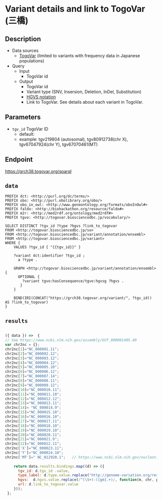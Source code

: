 # Variant details and link to TogoVar  (三橋)

## Description

- Data sources
    -  [TogoVar](https://togovar.org/?) (limited to variants with frequency data in Japanese populations)
- Query
    - Input
        - TogoVar id
    - Output
        -  TogoVar id
        -  Variant type (SNV, Insersion, Deletion, InDel, Substitution) 
        -  [HGVS notation](https://varnomen.hgvs.org/bg-material/simple/)
        -  Link to TogoVar. See details about each variant in TogoVar.

## Parameters

* `tgv_id` TogoVar ID
  * default: 
  * example: tgv219804 (autosomal), tgv80912738(chr X), tgv67047924(chr Y), tgv67070461(MT)

## Endpoint

https://grch38.togovar.org/sparql

## `data`

```sparql
PREFIX dct: <http://purl.org/dc/terms/>
PREFIX obo: <http://purl.obolibrary.org/obo/>
PREFIX obo_in_owl: <http://www.geneontology.org/formats/oboInOwl#>
PREFIX faldo: <http://biohackathon.org/resource/faldo#>
PREFIX m2r: <http://med2rdf.org/ontology/med2rdf#>
PREFIX tgvo: <http://togovar.biosciencedbc.jp/vocabulary/>

SELECT DISTINCT ?tgv_id ?type ?hgvs ?link_to_togovar
FROM <http://togovar.biosciencedbc.jp/so>
FROM <http://togovar.biosciencedbc.jp/variant/annotation/ensembl>
FROM <http://togovar.biosciencedbc.jp/variant>
WHERE {
    VALUES ?tgv_id { "{{tgv_id}}" }

    ?variant dct:identifier ?tgv_id ;
      a ?type .

    GRAPH <http://togovar.biosciencedbc.jp/variant/annotation/ensembl> {
      OPTIONAL {
        ?variant tgvo:hasConsequence/tgvo:hgvsg ?hgvs .
       }
    }
 
    BIND(IRI(CONCAT("https://grch38.togovar.org/variant/", ?tgv_id)) AS ?link_to_togovar)
}
```

## `results`
```javascript

({ data }) =>  {
// See https://www.ncbi.nlm.nih.gov/assembly/GCF_000001405.40
var chr2nc = {};
chr2nc[1]="NC_000001.11";
chr2nc[2]="NC_000002.12";
chr2nc[3]="NC_000003.12";
chr2nc[4]="NC_000004.12";
chr2nc[5]="NC_000005.10";
chr2nc[6]="NC_000006.12";
chr2nc[7]="NC_000007.14";
chr2nc[8]="NC_000008.11";
chr2nc[9]="NC_000009.12";
chr2nc[10]="NC_000010.11";
chr2nc[11]="NC_000011.10";
chr2nc[12]="NC_000012.12";
chr2nc[13]="NC_000013.11";
chr2nc[14]= "NC_000014.9";
chr2nc[15]="NC_000015.10";
chr2nc[16]="NC_000016.10";
chr2nc[17]="NC_000017.11";
chr2nc[18]="NC_000018.10";
chr2nc[19]="NC_000019.10";
chr2nc[20]="NC_000020.11";
chr2nc[21]="NC_000021.9";
chr2nc[22]="NC_000022.11";
chr2nc['X']="NC_000023.11";
chr2nc['Y']="NC_000024.10";
chr2nc['MT']=" NC_012920.1";   // https://www.ncbi.nlm.nih.gov/nucleotide/NC_012920.1
  
    return data.results.bindings.map((d) => ({
      tgv_id: d.tgv_id .value,
      type_label: d.type.value.replace("http://genome-variation.org/resource#",""),
      hgvs:  d.hgvs.value.replace(/^(\S+):([gm].+)/, function(m, chr, pos_allele){ return chr2nc[chr] + ":" + pos_allele; }),
      url: d.link_to_togovar.value
    }));
 };
```